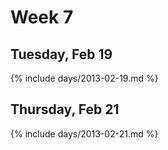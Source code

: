 # Week 7



## Tuesday, Feb 19

{% include days/2013-02-19.md %}

## Thursday, Feb 21

{% include days/2013-02-21.md %}

